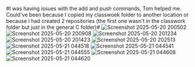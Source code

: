 #I was having issues with the add and push commands, Tom helped me. Could've been because I copied my classwoek folder to another location
or because I had created 2 repositories (the first one wasn't in the classwork folder but just in the general C folder)#
![Screenshot 2025-05-20 200502](https://github.com/user-attachments/assets/f8e4f85a-bc3d-4cc5-9b1a-2064554b181e)
![Screenshot 2025-05-20 200908](https://github.com/user-attachments/assets/91625d64-9376-48a2-848b-ce540afed5ae)
![Screenshot 2025-05-20 201234](https://github.com/user-attachments/assets/50111064-7aa3-40b6-a19f-4d2f73424f2c)
![Screenshot 2025-05-20 201423](https://github.com/user-attachments/assets/b1ec8dfd-eeda-448c-b0d0-25298cb7dabf)
![Screenshot 2025-05-20 202513](https://github.com/user-attachments/assets/cc22e3af-0b97-4a16-8d60-474a8cd4ef8a)
![Screenshot 2025-05-21 044518](https://github.com/user-attachments/assets/07c45a60-ad17-4586-8f8f-2664398b6d73)
![Screenshot 2025-05-21 044541](https://github.com/user-attachments/assets/2df024f1-b786-46f4-b6ab-c60235bc6541)
![Screenshot 2025-05-21 044555](https://github.com/user-attachments/assets/d313f662-6c64-4632-87ae-d6c1f21d8dfc)
![Screenshot 2025-05-21 044608](https://github.com/user-attachments/assets/ecb6a4be-5442-4cf5-9a51-6ce10d7b6453)
![Screenshot 2025-05-21 044620](https://github.com/user-attachments/assets/5d064a4f-92d6-4542-b684-5c099be41951)

